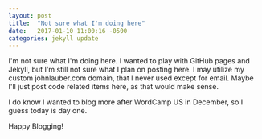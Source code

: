```yaml
---
layout: post
title:  "Not sure what I'm doing here"
date:   2017-01-10 11:00:16 -0500
categories: jekyll update
---
```

I'm not sure what I'm doing here. I wanted to play with GitHub pages and Jekyll, but I'm still not sure what I plan on posting here. I may utilize my custom johnlauber.com domain, that I never used except for email. Maybe I'll just post code related items here, as that would make sense.

I do know I wanted to blog more after WordCamp US in December, so I guess today is day one.

Happy Blogging!

